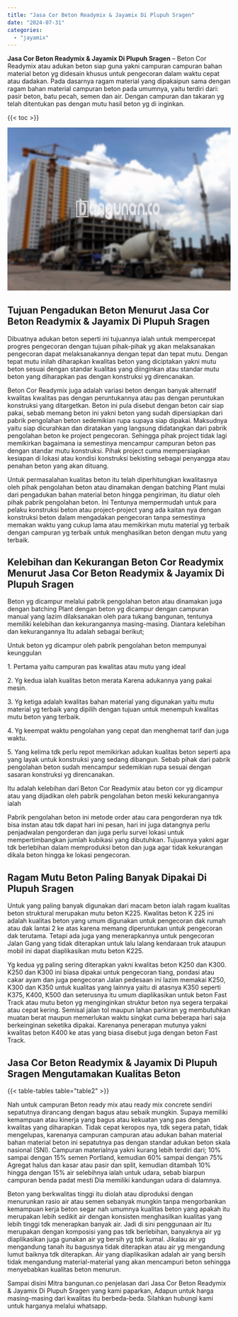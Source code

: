 ```yaml
---
title: "Jasa Cor Beton Readymix & Jayamix Di Plupuh Sragen"
date: "2024-07-31"
categories: 
  - "jayamix"
---
```


**Jasa Cor Beton Readymix & Jayamix Di Plupuh Sragen** – Beton Cor Readymix atau adukan beton siap guna yakni campuran campuran bahan material beton yg didesain khusus untuk pengecoran dalam waktu cepat atau dadakan. Pada dasarnya ragam material yang dipakaipun sama dengan ragam bahan material campuran beton pada umumnya, yaitu terdiri dari: pasir beton, batu pecah, semen dan air. Dengan campuran dan takaran yg telah ditentukan pas dengan mutu hasil beton yg di inginkan.

{{< toc >}}

![Jasa Cor Beton Readymix & Jayamix Di Plupuh Sragen](/images/jasa-cor-readymix-29.png)

## Tujuan Pengadukan Beton Menurut Jasa Cor Beton Readymix & Jayamix Di Plupuh Sragen

Dibuatnya adukan beton seperti ini tujuannya ialah untuk mempercepat progres pengecoran dengan tujuan pihak-pihak yg akan melaksanakan pengecoran dapat melaksanakannya dengan tepat dan tepat mutu. Dengan tepat mutu inilah diharapkan kwalitas beton yang diciptakan yakni mutu beton sesuai dengan standar kualitas yang diinginkan atau standar mutu beton yang diharapkan pas dengan konstruksi yg direncanakan.

Beton Cor Readymix juga adalah variasi beton dengan banyak alternatif kwalitas kwalitas pas dengan peruntukannya atau pas dengan peruntukan konstruksi yang ditargetkan. Beton ini pula disebut dengan beton cair siap pakai, sebab memang beton ini yakni beton yang sudah dipersiapkan dari pabrik pengolahan beton sedemikian rupa supaya siap dipakai. Maksudnya yaitu siap dicurahkan dan diratakan yang langsung didatangkan dari pabrik pengolahan beton ke project pengecoran. Sehingga pihak project tidak lagi memikirkan bagaimana ia semestinya mencampur campuran beton pas dengan standar mutu konstruksi. Pihak project cuma mempersiapkan kesiapan di lokasi atau kondisi konstruksi bekisting sebagai penyangga atau penahan beton yang akan dituang.

Untuk permasalahan kualitas beton itu telah diperhitungkan kwalitasnya oleh pihak pengolahan beton atau dinamakan dengan batching Plant mulai dari pengadukan bahan material beton hingga pengiriman, itu diatur oleh pihak pabrik pengolahan beton. Ini Tentunya mempermudah untuk para pelaku konstruksi beton atau project-project yang ada kaitan nya dengan konstruksi beton dalam mengadakan pengecoran tanpa semestinya memakan waktu yang cukup lama atau memikirkan mutu material yg terbaik dengan campuran yg terbaik untuk menghasilkan beton dengan mutu yang terbaik.

## Kelebihan dan Kekurangan Beton Cor Readymix Menurut Jasa Cor Beton Readymix & Jayamix Di Plupuh Sragen

Beton yg dicampur melalui pabrik pengolahan beton atau dinamakan juga dengan batching Plant dengan beton yg dicampur dengan campuran manual yang lazim dilaksanakan oleh para tukang bangunan, tentunya memiliki kelebihan dan kekurangannya masing-masing. Diantara kelebihan dan kekurangannya Itu adalah sebagai berikut;

Untuk beton yg dicampur oleh pabrik pengolahan beton mempunyai keunggulan

1\. Pertama yaitu campuran pas kwalitas atau mutu yang ideal

2\. Yg kedua ialah kualitas beton merata Karena adukannya yang pakai mesin.

3\. Yg ketiga adalah kwalitas bahan material yang digunakan yaitu mutu material yg terbaik yang dipilih dengan tujuan untuk menempuh kwalitas mutu beton yang terbaik.

4\. Yg keempat waktu pengolahan yang cepat dan menghemat tarif dan juga waktu.

5\. Yang kelima tdk perlu repot memikirkan adukan kualitas beton seperti apa yang layak untuk konstruksi yang sedang dibangun. Sebab pihak dari pabrik pengolahan beton sudah mencampur sedemikian rupa sesuai dengan sasaran konstruksi yg direncanakan.

Itu adalah kelebihan dari Beton Cor Readymix atau beton cor yg dicampur atau yang dijadikan oleh pabrik pengolahan beton meski kekurangannya ialah

Pabrik pengolahan beton ini metode order atau cara pengorderan nya tdk bisa instan atau tdk dapat hari ini pesan, hari ini juga datangnya perlu penjadwalan pengorderan dan juga perlu survei lokasi untuk mempertimbangkan jumlah kubikasi yang dibutuhkan. Tujuannya yakni agar tdk berlebihan dalam memproduksi beton dan juga agar tidak kekurangan dikala beton hingga ke lokasi pengecoran.

## Ragam Mutu Beton Paling Banyak Dipakai Di Plupuh Sragen

Untuk yang paling banyak digunakan dari macam beton ialah ragam kualitas beton struktural merupakan mutu beton K225. Kwalitas beton K 225 ini adalah kualitas beton yang umum digunakan untuk pengecoran dak rumah atau dak lantai 2 ke atas karena memang diperuntukan untuk pengecoran dak terutama. Tetapi ada juga yang menerapkannya untuk pengecoran Jalan Gang yang tidak diterapkan untuk lalu lalang kendaraan truk ataupun mobil ini dapat diaplikasikan mutu beton K225.

Yg kedua yg paling sering diterapkan yakni kwalitas beton K250 dan K300. K250 dan K300 ini biasa dipakai untuk pengecoran tiang, pondasi atau cakar ayam dan juga pengecoran Jalan pedesaan ini lazim memakai K250, K300 dan K350 untuk kualitas yang lainnya yaitu di atasnya K350 seperti K375, K400, K500 dan seterusnya itu umum diaplikasikan untuk beton Fast Track atau mutu beton yg menginginkan struktur beton nya segera terpakai atau cepat kering. Semisal jalan tol maupun lahan parkiran yg membutuhkan muatan berat maupun memerlukan waktu singkat cuma beberapa hari saja berkeinginan seketika dipakai. Karenanya penerapan mutunya yakni kwalitas beton K400 ke atas yang biasa disebut juga dengan beton Fast Track.

## Jasa Cor Beton Readymix & Jayamix Di Plupuh Sragen Mengutamakan Kualitas Beton

{{< table-tables table="table2" >}}

Nah untuk campuran Beton ready mix atau ready mix concrete sendiri sepatutnya dirancang dengan bagus atau sebaik mungkin. Supaya memiliki kemampuan atau kinerja yang bagus atau kekuatan yang pas dengan kwalitas yang diharapkan. Tidak cepat keropos nya, tdk segera patah, tidak mengelupas, karenanya campuran campuran atau adukan bahan material bahan material beton ini sepatutnya pas dengan standar adukan beton skala nasional (SNI). Campuran materialnya yakni kurang lebih terdiri dari; 10% sampai dengan 15% semen Portland, kemudian 60% sampai dengan 75% Agregat halus dan kasar atau pasir dan split, kemudian ditambah 10% hingga dengan 15% air selebihnya ialah untuk udara, sebab biarpun campuran benda padat mesti Dia memiliki kandungan udara di dalamnya.

Beton yang berkwalitas tinggi itu diolah atau diproduksi dengan menurunkan rasio air atau semen sebanyak mungkin tanpa mengorbankan kemampuan kerja beton segar nah umumnya kualitas beton yang apakah itu merupakan lebih sedikit air dengan konsisten menghasilkan kualitas yang lebih tinggi tdk menerapkan banyak air. Jadi di sini penggunaan air Itu merupakan dengan komposisi yang pas tdk berlebihan, banyaknya air yg diaplikasikan juga gunakan air yg bersih yg tdk kumal. Jikalau air yg mengandung tanah itu bagusnya tidak diterapkan atau air yg mengandung lumut baiknya tdk diterapkan. Air yang diaplikasikan adalah air yang bersih tidak mengandung material-material yang akan mencampuri beton sehingga menyebabkan kualitas beton menurun.

Sampai disini Mitra bangunan.co penjelasan dari Jasa Cor Beton Readymix & Jayamix Di Plupuh Sragen yang kami paparkan, Adapun untuk harga masing-masing dari kwalitas itu berbeda-beda. Silahkan hubungi kami untuk harganya melalui whatsapp.
